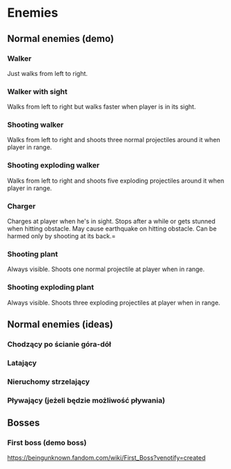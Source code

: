 # Enemies

## Normal enemies (demo)

### Walker

Just walks from left to right.

### Walker with sight

Walks from left to right but walks faster when player is in its sight.

### Shooting walker

Walks from left to right and shoots three normal projectiles around it when player in range.

### Shooting exploding walker

Walks from left to right and shoots five exploding projectiles around it when player in range.

### Charger

Charges at player when he's in sight. Stops after a while or gets stunned when hitting obstacle. May cause earthquake on hitting obstacle. Can be harmed only by shooting at its back.=

### Shooting plant

Always visible. Shoots one normal projectile at player when in range.

### Shooting exploding plant

Always visible. Shoots three exploding projectiles at player when in range.


## Normal enemies (ideas)

### Chodzący po ścianie góra-dół

### Latający

### Nieruchomy strzelający

### Pływający (jeżeli będzie możliwość pływania)


## Bosses

### First boss (demo boss)

https://beingunknown.fandom.com/wiki/First_Boss?venotify=created